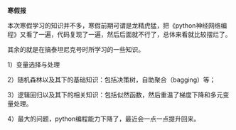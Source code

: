 **寒假报**

本次寒假学习的知识并不多，寒假前期可谓是龙精虎猛，把《python神经网络编程》又看了一遍，代码复现了一遍，然后后面就不行了，总体来看就比较摆烂了。


其余的就是在搞泰坦尼克号时所学习的一些知识。

1）变量选择与处理

2）随机森林以及其下的基础知识：包括决策树，自助聚合（bagging）等；

3）逻辑回归以及其下的相关知识：包括似然函数，然后重温了梯度下降和多元变量处理。

4）最大的问题，python编程能力下降了，最近会一点一点提升回来。
